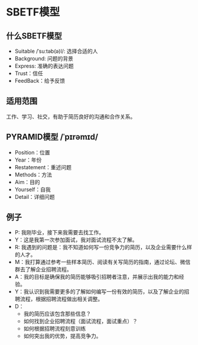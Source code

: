 # SBETF模型

## 什么SBETF模型
- Suitable /ˈsuːtəb(ə)l/: 选择合适的人
- Background: 问题的背景
- Express: 准确的表达问题
- Trust：信任
- FeedBack：给予反馈

## 适用范围
工作、学习、社交，有助于简历良好的沟通和合作关系。

## PYRAMID模型 /ˈpɪrəmɪd/
- Position：位置
- Year：年份
- Restatement：重述问题
- Methods：方法
- Aim：目的
- Yourself：自我
- Detail：详细问题

## 例子
- P: 我刚毕业，接下来我需要去找工作。
- Y：这是我第一次参加面试，我对面试流程不太了解。
- R: 我遇到的问题是：我不知道如何写一份竞争力的简历，以及企业需要什么样的人才。
- M：我打算通过参考一些样本简历、阅读有关写简历的指南，通过论坛、微信群去了解企业招聘流程。
- A：我的目标是确保我的简历能够吸引招聘者注意，并展示出我的能力和经验。
- Y：我认识到我需要更多的了解如何编写一份有效的简历，以及了解企业的招聘流程，根据招聘流程做出相关调整。
- D：
  - 我的简历应该包含那些信息？
  - 如何找到企业招聘流程（面试流程，面试重点）？
  - 如何根据招聘流程刻意训练
  - 如何突出我的优势，提高竞争力。